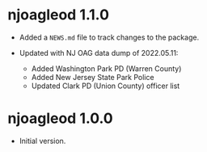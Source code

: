 # njoagleod 1.1.0

* Added a `NEWS.md` file to track changes to the package.

* Updated with NJ OAG data dump of 2022.05.11:
  - Added Washington Park PD (Warren County)
  - Added New Jersey State Park Police
  - Updated Clark PD (Union County) officer list

# njoagleod 1.0.0

  * Initial version.
